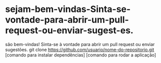 # sejam-bem-vindas-Sinta-se-vontade-para-abrir-um-pull-request-ou-enviar-sugest-es.
são bem-vindas! Sinta-se à vontade para abrir um pull request ou enviar sugestões.
git clone https://github.com/usuario/nome-do-repositorio.git
[comando para instalar dependências]
[comando para rodar a aplicação]
